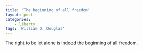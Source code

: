 ```yaml
---
title: 'The beginning of all freedom'
layout: post
categories:
    - liberty
tags: 'William O. Douglas'
---
```


The right to be let alone is indeed the beginning of all freedom.